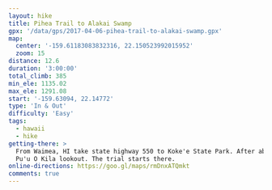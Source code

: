 ```yaml
---
layout: hike
title: Pihea Trail to Alakai Swamp
gpx: '/data/gps/2017-04-06-pihea-trail-to-alakai-swamp.gpx'
map:
  center: '-159.61183083832316, 22.150523992015952'
  zoom: 15
distance: 12.6
duration: '3:00:00'
total_climb: 385
min_ele: 1135.02
max_ele: 1291.08
start: '-159.63094, 22.14772'
type: 'In & Out'
difficulty: 'Easy'
tags:
  - hawaii
  - hike
getting-there: >
  From Waimea, HI take state highway 550 to Koke'e State Park. After about 19 miles you get to the
  Pu'u O Kila lookout. The trial starts there.
online-directions: https://goo.gl/maps/rmDnxATQmkt
comments: true
---
```

